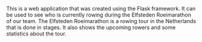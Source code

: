 This is a web application that was created using the Flask framework. It can be used to see who is currently rowing during the Elfsteden Roeimarathon of our team. The Elfsteden Roeimarathon is a rowing tour in the Netherlands that is done in stages. It also shows the upcoming rowers and some statistics about the tour. 
